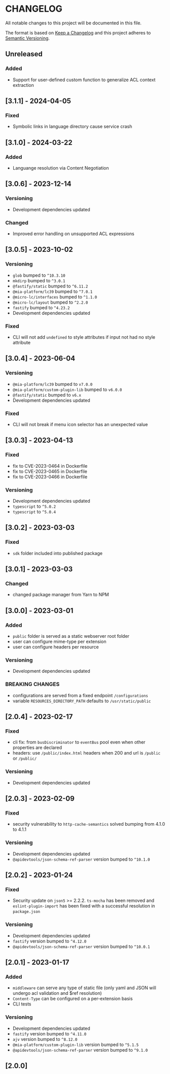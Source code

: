 # CHANGELOG

All notable changes to this project will be documented in this file.

The format is based on [Keep a Changelog](http://keepachangelog.com/en/1.0.0/)
and this project adheres to [Semantic Versioning](http://semver.org/spec/v2.0.0.html).

## Unreleased

### Added

- Support for user-defined custom function to generalize ACL context extraction

## [3.1.1] - 2024-04-05

### Fixed

- Symbolic links in language directory cause service crash

## [3.1.0] - 2024-03-22

### Added

- Languange resolution via Content Negotiation

## [3.0.6] - 2023-12-14

### Versioning

- Development dependencies updated

### Changed

- Improved error handling on unsupported ACL expressions

## [3.0.5] - 2023-10-02

### Versioning

- `glob` bumped to `^10.3.10`
- `mkdirp` bumped to `^3.0.1`
- `@fastify/static` bumped to `^6.11.2`
- `@mia-platform/lc39` bumped to `^7.0.1`
- `@micro-lc/interfaces` bumped to `^1.1.0`
- `@micro-lc/layout` bumped to `^2.2.0`
- `fastify` bumped to `^4.23.2`
- Development dependencies updated

### Fixed

- CLI will not add `undefined` to style attributes if input not had no style attribute

## [3.0.4] - 2023-06-04

### Versioning

- `@mia-platform/lc39` bumped to `v7.0.0`
- `@mia-platform/custom-plugin-lib` bumped to `v6.0.0`
- `@fastify/static` bumped to `v6.x`
- Development dependencies updated

### Fixed

- CLI will not break if menu icon selector has an unexpected value

## [3.0.3] - 2023-04-13

### Fixed

- fix to CVE-2023-0464 in Dockerfile
- fix to CVE-2023-0465 in Dockerfile
- fix to CVE-2023-0466 in Dockerfile

### Versioning

- Development dependencies updated
- `typescript` to `^5.0.2`
- `typescript` to `^5.0.4`

## [3.0.2] - 2023-03-03

### Fixed

- `sdk` folder included into published package

## [3.0.1] - 2023-03-03

### Changed

- changed package manager from Yarn to NPM

## [3.0.0] - 2023-03-01

### Added

- `public` folder is served as a static webserver root folder
- user can configure mime-type per extension
- user can configure headers per resource

### Versioning

- Development dependencies updated

### BREAKING CHANGES

- configurations are served from a fixed endpoint `/configurations`
- variable `RESOURCES_DIRECTORY_PATH` defaults to `/usr/static/public`

## [2.0.4] - 2023-02-17

### Fixed

- cli fix: from `busDiscriminator` to `eventBus` pool even when other properties are declared
- headers: use `/public/index.html` headers when 200 and url is `/public` or `/public/`

### Versioning

- Development dependencies updated

## [2.0.3] - 2023-02-09

### Fixed

- security vulnerability to `http-cache-semantics` solved bumping from 4.1.0 to 4.1.1

### Versioning

- Development dependencies updated
- `@apidevtools/json-schema-ref-parser` version bumped to `^10.1.0`

## [2.0.2] - 2023-01-24

### Fixed

- Security update on `json5` >= 2.2.2. `ts-mocha` has been removed and `eslint-plugin-import` has been fixed with a successful resolution in `package.json`

### Versioning

- Development dependencies updated
- `fastify` version bumped to `^4.12.0`
- `@apidevtools/json-schema-ref-parser` version bumped to `^10.0.1`

## [2.0.1] - 2023-01-17

### Added

- `middleware` can serve any type of static file (only yaml and JSON will undergo acl validation and $ref resolution)
- `Content-Type` can be configured on a per-extension basis
- CLI tests

### Versioning

- Development dependencies updated
- `fastify` version bumped to `^4.11.0`
- `ajv` version bumped to `^8.12.0`
- `@mia-platform/custom-plugin-lib` version bumped to `^5.1.5`
- `@apidevtools/json-schema-ref-parser` version bumped to `^9.1.0`

## [2.0.0]
